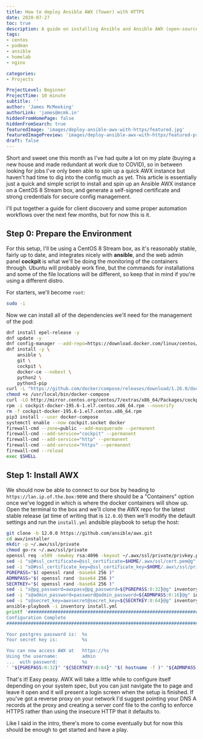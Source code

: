 ```yaml
---
title: How to deploy Ansible AWX (Tower) with HTTPS
date: 2020-07-27
toc: true
description: A guide on installing Ansible and Ansible AWX (open-source clone of Ansible Tower) with HTTPS in about 10 minutes
tags:
- centos
- podman
- ansible
- homelab
- nginx

categories:
- Projects

ProjectLevel: Beginner
ProjectTime: 10 minute
subtitle: ''
author: 'James McMeeking'
authorLink: 'james@mcmk.in'
hiddenFromHomePage: false
hiddenFromSearch: true
featuredImage: 'images/deploy-ansible-awx-with-https/featured.jpg'
featuredImagePreview: 'images/deploy-ansible-awx-with-https/featured-preview.jpg'
draft: false
---
```


Short and sweet one this month as I've had quite a lot on my plate (buying a new house and made redundant at work due to COVID), so in between looking for jobs I've only been able to spin up a quick AWX instance but haven't had time to dig into the config much as yet. This article is essentially just a quick and simple script to install and spin up an Ansible AWX instance on a CentOS 8 Stream box, and generate a self-signed certificate and strong credentials for secure config management.

I'll put together a guide for client discovery and some proper automation workflows over the next few months, but for now this is it.

<!--more-->

## Step 0: Prepare the Environment

For this setup, I'll be using a CentOS 8 Stream box, as it's reasonably stable, fairly up to date, and integrates nicely with **ansible**, and the web admin panel **cockpit** is what we'll be doing the monitoring of the containers through. Ubuntu will probably work fine, but the commands for installations and some of the file locations will be different, so keep that in mind if you're using a different distro.

For starters, we'll become `root`:

```bash
sudo -i
```

Now we can install all of the dependencies we'll need for the management of the pod:

```bash
dnf install epel-release -y
dnf update -y
dnf config-manager --add-repo=https://download.docker.com/linux/centos/docker-ce.repo
dnf install -y \
    ansible \
    git \
    cockpit \
    docker-ce --nobest \
    python2 \
    python3-pip
curl -L "https://github.com/docker/compose/releases/download/1.26.0/docker-compose-$(uname -s)-$(uname -m)" -o /usr/local/bin/docker-compose
chmod +x /usr/local/bin/docker-compose
curl -LO http://mirror.centos.org/centos/7/extras/x86_64/Packages/cockpit-docker-195.6-1.el7.centos.x86_64.rpm
rpm -i cockpit-docker-195.6-1.el7.centos.x86_64.rpm --noverify
rm -f cockpit-docker-195.6-1.el7.centos.x86_64.rpm
pip3 install --user docker-compose
systemctl enable --now cockpit.socket docker
firewall-cmd --zone=public --add-masquerade --permanent
firewall-cmd --add-service="cockpit" --permanent
firewall-cmd --add-service="http" --permanent
firewall-cmd --add-service="https" --permanent
firewall-cmd --reload
exec $SHELL
```

## Step 1: Install AWX

We should now be able to connect to our box by heading to `https://lan.ip.of.the.box:9090` and there should be a "Containers" option once we've logged in which is where the docker containers will show up. Open the terminal to the box and we'll clone the AWX repo for the latest stable release (at time of writing that is `12.0.0`) then we'll modify the default settings and run the `install.yml` andsible playbook to setup the host:

```bash
git clone -b 12.0.0 https://github.com/ansible/awx.git
cd awx/installer
mkdir -p ~/.awx/ssl/private
chmod go-rx ~/.awx/ssl/private
openssl req -x509 -newkey rsa:4096 -keyout ~/.awx/ssl/private/privkey.pem -out ~/.awx/ssl/cert.pem -days 3650 -nodes -subj "/CN=\"$( hostname -f )\""
sed -i "s@#ssl_certificate=@ssl_certificate=$HOME/.awx/ssl/cert.pem@g" inventory
sed -i "s@#ssl_certificate_key=@ssl_certificate_key=$HOME/.awx\/ssl/private/privkey.pem@g" inventory
PGREPASS="$( openssl rand -base64 256 )"
ADMNPASS="$( openssl rand -base64 256 )"
SECRTKEY="$( openssl rand -base64 256 )"
sed -i "s@pg_password=awxpass@pg_password=${PGREPASS:0:32}@g" inventory
sed -i "s@admin_password=password@admin_password=${ADMNPASS:0:16}@g" inventory
sed -i "s@secret_key=awxsecret@secret_key=${SECRTKEY:0:64}@g" inventory
ansible-playbook -i inventory install.yml
printf '#######################################################################
Configuration Complete
#######################################################################

Your postgres password is:  %s
Your secret key is:         %s

You can now access AWX at   https://%s
Using the username:         admin
...  with password:         %s
' "${PGREPASS:0:32}" "${SECRTKEY:0:64}" "$( hostname -f )" "${ADMNPASS:0:16}"
```

That's it! Easy peasy. AWX will take a little while to configure itself depending on your system spec, but you can just navigate the to page and leave it open and it will present a login screen when the setup is finished. If you've got a reverse proxy on your network I'd suggest pointing your DNS A records at the proxy and creating a server conf file to the config to enforce HTTPS rather than using the insecure HTTP that it defaults to.

Like I said in the intro, there's more to come eventually but for now this should be enough to get started and have a play.
